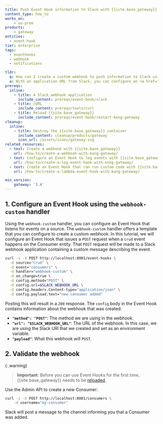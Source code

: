 ```yaml
---
title: Push Event Hook information to Slack with {{site.base_gateway}}
content_type: how_to
works_on:
    - on-prem
products:
    - gateway
entities:
  - event-hook
tier: enterprise
tags:
  - eventhooks
  - webhook
  - notifications

tldr:
  q: How can I create a custom webhook to push information to Slack using Event Hooks?
  a: With an application URL from Slack, you can configure an <a href="/gateway/entities/event-hook/>Event Hook</a> using the `webhook-custom` handler that can `POST` event information to Slack.
prereqs:
  inline:
    - title: A Slack webhook application
      include_content: prereqs/event-hook/slack
    - title: cURL
      include_content: prereqs/tools/curl
    - title: Reload {{site.base_gateway}}
      include_content: prereqs/event-hook/restart-kong-gateway
cleanup:
  inline:
    - title: Destroy the {{site.base_gateway}} container
      include_content: cleanup/products/gateway
      icon_url: /assets/icons/gateway.svg
related_resources:
  - text: Create a webhook with {{site.base_gateway}}
    url: /how-to/create-a-webhook-with-kong-gateway/
  - text: Configure an Event Hook to log events with {{site.base_gateway}}
    url: /how-to/create-a-log-event-hook-with-kong-gateway/
  - text: Create an Event Hook that can run custom code with {{site.base_gateway}}
    url: /how-to/create-a-lambda-event-hook-with-kong-gateway/

min_version:
    gateway: '3.4'
---
```



## 1. Configure an Event Hook using the `webhook-custom` handler


Using the `webhook-custom` handler, you can configure an Event Hook that listens for events on a source. The `webhook-custom` handler offers a template that you can configure to create a custom webhook. In this tutorial, we will configure an Event Hook that issues a `POST` request when a `crud` event happens on the Consumer entity. That `POST` request will be made to a Slack webhook application containing a custom message describing the event. 
```sh
curl -i -X POST http://localhost:8001/event-hooks \
  -d source="crud" \
  -d event="consumers" \
  -d handler="webhook-custom" \
  -d on_change=true \
  -d config.method="POST" \
  -d config.url=$SLACK_WEBHOOK_URL \
  -d config.headers.Content-type="application/json" \
  -d config.payload.text="new consumer added"
```

Posting this will result in a `200` response. The `config` body in the Event Hook contains information about the webhook that was created: 

* **`"method": "POST"`**: The method we are using in the webhook.
* **`"url": "$SLACK_WEBHOOK_URL"`**: The URL of the webhook. In this case, we are using the Slack URl that we created and set as an environment variable. 
* **`"payload"`**: What this webhook will `POST`. 


## 2. Validate the webhook


{:.warning}
> **Important**:  Before you can use Event Hooks for the first time, {{site.base_gateway}} needs to be [reloaded](/how-to/restart-kong-gateway-container).


Use the Admin API to create a new Consumer: 

```sh
curl -i -X POST http://localhost:8001/consumers \
    -d username="my-consumer"
```


Slack will post a message to the channel informing you that a Consumer was added. 
